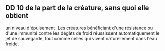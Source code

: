 ## DD 10 de la part de la créature, sans quoi elle obtient


un niveau d'épuisement. Les créatures bénéficiant d'une
résistance ou d'une immunité contre les dégâts de froid
réussissent automatiquement le jet de sauvegarde, tout
comme celles qui vivent naturellement dans l'eau froide.
